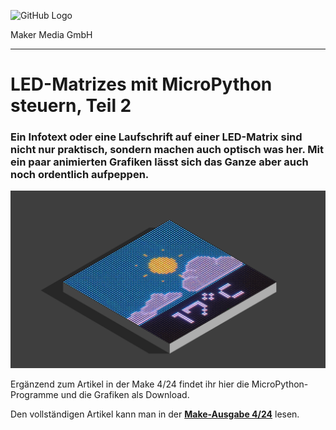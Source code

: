![GitHub Logo](http://www.heise.de/make/icons/make_logo.png)

Maker Media GmbH

***

# LED-Matrizes mit MicroPython steuern, Teil 2

### Ein Infotext oder eine Laufschrift auf einer LED-Matrix sind nicht nur praktisch, sondern machen auch optisch was her. Mit ein paar animierten Grafiken lässt sich das Ganze aber auch noch ordentlich aufpeppen.

![Aufmacherbild aus dem Heft](./hub75_2_banner.jpg)

Ergänzend zum Artikel in der Make 4/24 findet ihr hier die MicroPython-Programme und die Grafiken als Download.

Den vollständigen Artikel kann man in der **[Make-Ausgabe 4/24](https://www.heise.de/select/make)** lesen.
